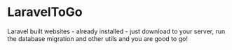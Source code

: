 # LaravelToGo

Laravel built websites - already installed - just download to your server, run the database migration and other utils and you are good to go!
